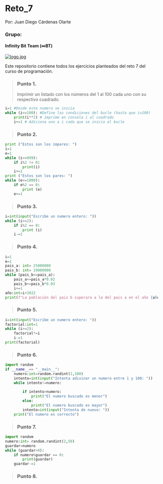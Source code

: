 # Reto_7
Por: Juan Diego Cárdenas Olarte
### Grupo: 
#### Infinity Bit Team (∞BT)

[![logo.jpg](https://i.postimg.cc/pdcVKPsT/logo.jpg)](https://postimg.cc/JyJWLCVV)

Este repositorio contiene todos los ejercicios planteados del reto 7 del curso de programación.

>### Punto 1.
>Imprimir un listado con los números del 1 al 100 cada uno con su respectivo cuadrado.
```python
i=1 #Desde este numero se inicia
while (i<=100): #Define las condiciones del bucle (hasta que i=100)
    print(i**2) # imprime en consola i al cuadrado
    i+=1 # Adiciona uno a i cada que se inicia el bucle
```
>### Punto 2.
```python
print ("Estos son los impares: ")
i=1
e=1
while (i<=999):
    if i%2 != 0:
        print(i)
    i+=1
print ("Estos son los pares: ")
while (e<=1000):
    if e%2 == 0:
        print (e)
    e+=1
```
>### Punto 3.

```python
i=int(input("Escribe un numero entero: "))
while (i>=2):
    if i%2 == 0:
        print (i)
    i-=1
```

>### Punto 4.

```python
i=1
e=1
pais_a: int= 25000000
pais_b: int= 19800000
while (pais_b<=pais_a):
    pais_a+=pais_a*0.02
    pais_b+=pais_b*0.03
    i+=1
año:int=i+2022
print(f"La población del pais b superara a la del pais a en el año {año}")
```

>### Punto 5.

```python
i=int(input("Escribe un numero entero: "))
factorial:int=1
while (i>=2):
    factorial*=i
    i-=1
print(factorial)

```

>### Punto 6.

```python
import random
if __name__== "__main__":
    numero:int=random.randint(1,100)
    intento=int(input("Intenta adivinar un numero entre 1 y 100: "))
    while intento!=numero:
    
        if intento>numero:
            print("El numero buscado es menor")
        else:
            print("El numero buscado es mayor")
        intento=int(input("Intenta de nuevo: "))
    print("El numero es correcto")
```

>### Punto 7.

```python
import random
numero:int= random.randint(2,50)
guardar=numero
while (guardar>0):
    if numero%guardar == 0:
        print(guardar)
    guardar-=1
```

>### Punto 8.

```python

```
